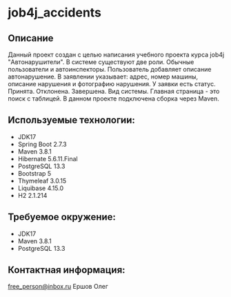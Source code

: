 job4j_accidents
===========

## Описание
Данный проект создан с целью написания учебного проекта курса job4j "Автонарушители".
В системе существуют две роли. Обычные пользователи и автоинспекторы.
Пользователь добавляет описание автонарушение.
В заявлении указывает: адрес, номер машины, описание нарушения и фотографию нарушения.
У заявки есть статус. Принята. Отклонена. Завершена.
Вид системы. Главная страница - это поиск с таблицей.
В данном проекте подключена сборка через Maven.

## Используемые технологии:
- JDK17
- Spring Boot 2.7.3
- Maven 3.8.1
- Hibernate 5.6.11.Final
- PostgreSQL 13.3
- Bootstrap 5
- Thymeleaf 3.0.15
- Liquibase 4.15.0
- H2 2.1.214

## Требуемое окружение:
- JDK17
- Maven 3.8.1
- PostgreSQL 13.3

## Контактная информация:
free_person@inbox.ru
Ершов Олег